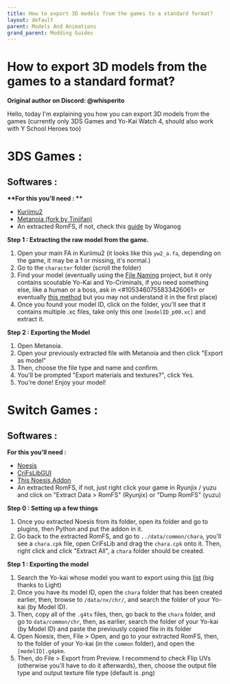 ```yaml
---
title: How to export 3D models from the games to a standard format?
layout: default
parent: Models And Animations
grand_parent: Modding Guides
---
```


# How to export 3D models from the games to a standard format?
**Original author on Discord: @whisperito**

Hello, today I'm explaining you how you can export 3D models from the games (currently only 3DS Games and Yo-Kai Watch 4, should also work with Y School Heroes too) 

# 3DS Games :

## Softwares :

__**For this you'll need : **__
- [Kuriimu2](https://github.com/FanTranslatorsInternational/Kuriimu2)
- [Metanoia (fork by Tiniifan)](https://github.com/Tiniifan/Metanoia/)
- An extracted RomFS, if not, check this [guide](https://discord.com/channels/1053460697754898432/1146817437526929528) by Woganog


__**Step 1 : Extracting the raw model from the game.**__

1. Open your main FA in Kuriimu2 (it looks like this `yw2_a.fa`, depending on the game, it may be a 1 or missing, it's normal.)
2. Go to the `character` folder (scroll the folder)
3. Find your model (eventually using the [File Naming](https://gamebanana.com/tools/11464) project, but it only contains scoutable Yo-Kai and Yo-Criminals, if you need something else, like a human or a boss, ask in <#1053460755833426061> or eventually [this method](https://discord.com/channels/1053460697754898432/1053460755833426061/1157804234281070642) but you may not understand it in the first place)
4. Once you found your model ID, click on the folder, you'll see that it contains multiple .xc files, take only this one `[modelID_p00.xc]` and extract it.

__**Step 2 : Exporting the Model**__

1. Open Metanoia.
2. Open your previously extracted file with Metanoia and then click "Export as model"
3. Then, choose the file type and name and confirm.
4. You'll be prompted "Export materials and textures?", click Yes.
5. You're done! Enjoy your model!

# Switch Games :

## Softwares :

__**For this you'll need :**__
- [Noesis](https://richwhitehouse.com/index.php?content=inc_projects.php&showproject=91)
- [CriFsLibGUI](https://github.com/Sewer56/CriFsV2Lib/releases)
- [This Noesis Addon](https://cdn.discordapp.com/attachments/1053460755833426061/1196766889028882442/yokai_watch_4_switch.py?ex=6602a705&is=65f03205&hm=0793df581a9ed770d50f77b923d26f088c91e160b3d619c55067c4d8b5574d3c&)
- An extracted RomFS, if not, just right click your game in Ryunjix / yuzu and click on "Extract Data > RomFS" (Ryunjix) or "Dump RomFS" (yuzu)

__**Step 0 : Setting up a few things**__

1. Once you extracted Noesis from its folder, open its folder and go to plugins, then Python and put the addon in it.
2. Go back to the extracted RomFS, and go to `../data/common/chara`, you'll see a `chara.cpk` file, open CriFsLib and drag the `chara.cpk` onto it. Then, right click and click "Extract All", a `chara` folder should be created.

__**Step 1 : Exporting the model**__

1. Search the Yo-kai whose model you want to export using this [list](https://docs.google.com/spreadsheets/d/1JABcMLPR1lp2cjappmUGu_1kkLk2wTXtklrH5WlZcBM/edit#gid=0) (big thanks to Light)
2. Once you have its model ID, open the `chara` folder that has been created earlier, then, browse to `/data/nx/chr/`, and search the folder of your Yo-kai (by Model ID).
3. Then, copy all of the `.g4tx` files, then, go back to the `chara` folder, and go to `data/common/chr`, then, as earlier, search the folder of your Yo-kai (by Model ID) and paste the previously copied file in its folder
4. Open Noesis, then, File > Open, and go to your extracted RomFS, then, to the folder of your Yo-kai (in the `common` folder), and open the `[modelID].g4pkm`.
5. Then, do File > Export from Preview. I recommend to check Flip UVs (otherwise you'll have to do it afterwards), then, choose the output file type and output texture file type (default is .png)
